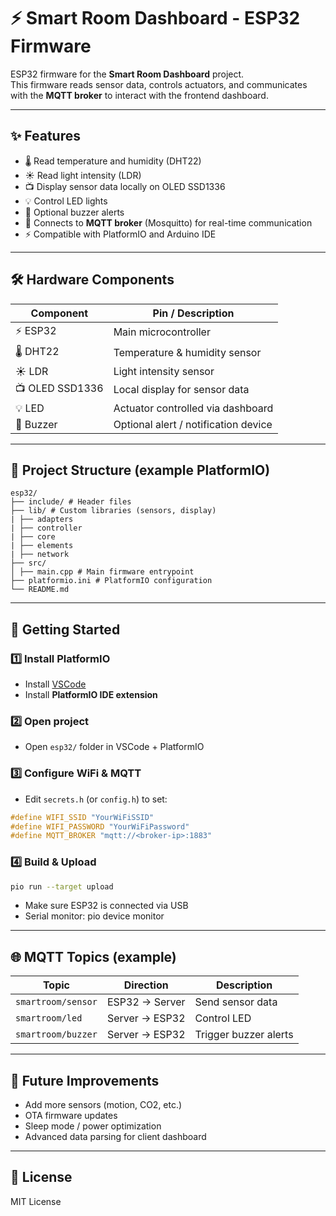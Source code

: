 # ⚡ Smart Room Dashboard - ESP32 Firmware

ESP32 firmware for the **Smart Room Dashboard** project.  
This firmware reads sensor data, controls actuators, and communicates with the **MQTT broker** to interact with the frontend dashboard.

---

## ✨ Features

- 🌡️ Read temperature and humidity (DHT22)  
- ☀️ Read light intensity (LDR)  
- 📺 Display sensor data locally on OLED SSD1336  
- 💡 Control LED lights  
- 🔔 Optional buzzer alerts  
- 🔌 Connects to **MQTT broker** (Mosquitto) for real-time communication  
- ⚡ Compatible with PlatformIO and Arduino IDE  

---

## 🛠️ Hardware Components

| Component          | Pin / Description                       |
|--------------------|-----------------------------------------|
| ⚡ ESP32            | Main microcontroller                     |
| 🌡️ DHT22           | Temperature & humidity sensor           |
| ☀️ LDR             | Light intensity sensor                  |
| 📺 OLED SSD1336    | Local display for sensor data           |
| 💡 LED             | Actuator controlled via dashboard       |
| 🔔 Buzzer          | Optional alert / notification device    |

---

## 📂 Project Structure (example PlatformIO)
```
esp32/
├── include/ # Header files
├── lib/ # Custom libraries (sensors, display)
| ├── adapters
| ├── controller 
| ├── core
| ├── elements
| ├── network
├── src/
│ ├── main.cpp # Main firmware entrypoint
├── platformio.ini # PlatformIO configuration
└── README.md
```

--- 


## 🚀 Getting Started

### 1️⃣ Install PlatformIO
- Install [VSCode](https://code.visualstudio.com/)  
- Install **PlatformIO IDE extension**

### 2️⃣ Open project
- Open `esp32/` folder in VSCode + PlatformIO

### 3️⃣ Configure WiFi & MQTT
- Edit `secrets.h` (or `config.h`) to set:
```cpp
#define WIFI_SSID "YourWiFiSSID"
#define WIFI_PASSWORD "YourWiFiPassword"
#define MQTT_BROKER "mqtt://<broker-ip>:1883"
```

### 4️⃣ Build & Upload
```bash
pio run --target upload
```
- Make sure ESP32 is connected via USB
- Serial monitor: pio device monitor

---

## 🌐 MQTT Topics (example)

| Topic              | Direction      | Description           |
| ------------------ | -------------- | --------------------- |
| `smartroom/sensor` | ESP32 → Server | Send sensor data      |
| `smartroom/led`    | Server → ESP32 | Control LED           |
| `smartroom/buzzer` | Server → ESP32 | Trigger buzzer alerts |

---

## 🔮 Future Improvements

- Add more sensors (motion, CO2, etc.)
- OTA firmware updates
- Sleep mode / power optimization
- Advanced data parsing for client dashboard

---

## 📜 License

MIT License